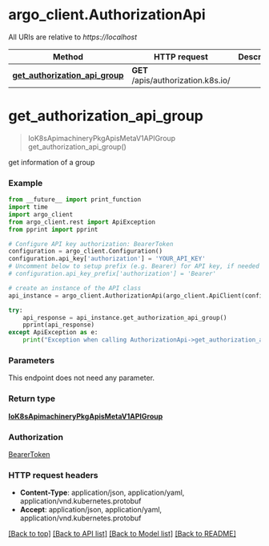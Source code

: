 # argo_client.AuthorizationApi

All URIs are relative to *https://localhost*

Method | HTTP request | Description
------------- | ------------- | -------------
[**get_authorization_api_group**](AuthorizationApi.md#get_authorization_api_group) | **GET** /apis/authorization.k8s.io/ | 


# **get_authorization_api_group**
> IoK8sApimachineryPkgApisMetaV1APIGroup get_authorization_api_group()



get information of a group

### Example
```python
from __future__ import print_function
import time
import argo_client
from argo_client.rest import ApiException
from pprint import pprint

# Configure API key authorization: BearerToken
configuration = argo_client.Configuration()
configuration.api_key['authorization'] = 'YOUR_API_KEY'
# Uncomment below to setup prefix (e.g. Bearer) for API key, if needed
# configuration.api_key_prefix['authorization'] = 'Bearer'

# create an instance of the API class
api_instance = argo_client.AuthorizationApi(argo_client.ApiClient(configuration))

try:
    api_response = api_instance.get_authorization_api_group()
    pprint(api_response)
except ApiException as e:
    print("Exception when calling AuthorizationApi->get_authorization_api_group: %s\n" % e)
```

### Parameters
This endpoint does not need any parameter.

### Return type

[**IoK8sApimachineryPkgApisMetaV1APIGroup**](IoK8sApimachineryPkgApisMetaV1APIGroup.md)

### Authorization

[BearerToken](../README.md#BearerToken)

### HTTP request headers

 - **Content-Type**: application/json, application/yaml, application/vnd.kubernetes.protobuf
 - **Accept**: application/json, application/yaml, application/vnd.kubernetes.protobuf

[[Back to top]](#) [[Back to API list]](../README.md#documentation-for-api-endpoints) [[Back to Model list]](../README.md#documentation-for-models) [[Back to README]](../README.md)

